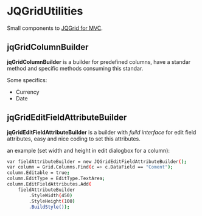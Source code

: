 JQGridUtilities
=============

Small components to [JQGrid for MVC].

[JQGrid for MVC]:http://trirand.net/

jqGridColumnBuilder
-------------------
**jqGridColumnBuilder** is a builder for predefined columns, have a standar method and specific methods consuming this standar.

Some specifics:
* Currency
* Date

jqGridEditFieldAttributeBuilder
-------------------
**jqGridEditFieldAttributeBuilder** is a builder with *fuild interface* for edit field attributes, easy and nice coding to set this attributes.

an example (set width and height in edit dialogbox for a column):

```sh
var fieldAttributeBuilder = new JQGridEditFieldAttributeBuilder();
var column = Grid.Columns.Find(c => c.DataField == "Coment");
column.Editable = true;
column.EditType = EditType.TextArea;
column.EditFieldAttributes.Add(
    fieldAttributeBuilder
        .StyleWidth(450)
        .StyleHeight(100)
        .BuildStyle());
```

